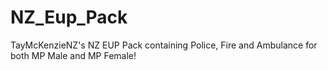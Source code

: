 # NZ_Eup_Pack
TayMcKenzieNZ's NZ EUP Pack containing Police, Fire and Ambulance for both MP Male and MP Female!
